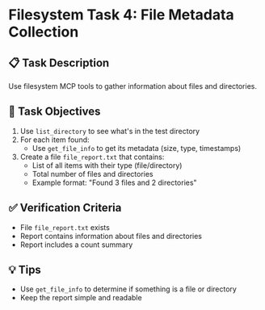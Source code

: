 # Filesystem Task 4: File Metadata Collection

## 📋 Task Description

Use filesystem MCP tools to gather information about files and directories.

## 🎯 Task Objectives

1. Use `list_directory` to see what's in the test directory
2. For each item found:
   - Use `get_file_info` to get its metadata (size, type, timestamps)
3. Create a file `file_report.txt` that contains:
   - List of all items with their type (file/directory)
   - Total number of files and directories
   - Example format: "Found 3 files and 2 directories"

## ✅ Verification Criteria

- File `file_report.txt` exists
- Report contains information about files and directories
- Report includes a count summary

## 💡 Tips

- Use `get_file_info` to determine if something is a file or directory
- Keep the report simple and readable